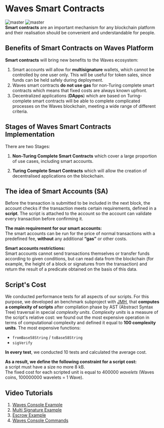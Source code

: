# Waves Smart Contracts

![master](https://img.shields.io/badge/TESTNET-available-4bc51d.svg) ![master](https://img.shields.io/badge/node->%3D0.12.0-4bc51d.svg)  
**Smart contracts** are an important mechanism for any blockchain platform and their realisation should be convenient and understandable for people.

## Benefits of Smart Contracts on Waves Platform

**Smart contracts** will bring new benefits to the Waves ecosystem:  
1. Smart accounts will allow for **multisignature** wallets, which cannot be controlled by one user only. This will be useful for token sales, since funds can be held safely during deployment.  
2. Waves smart contracts **do not use gas** for non-Turing complete smart contracts which means that fixed costs are always known upfront.  
3. Decentralized applications \(**DApps**\) which are based on Turing-complete smart contracts will be able to complete complicated processes on the Waves blockchain, meeting a wide range of different criteria.

## Stages of Waves Smart Contracts Implementation

There are two Stages:

1. **Non-Turing Complete Smart Contracts** which cover a large proportion of use cases, including smart accounts.

2. **Turing Complete Smart Contracts** which will allow the creation of decentralised applications on the blockchain.

## The idea of Smart Accounts \(SA\)

Before the transaction is submitted to be included in the next block, the account checks if the transaction meets certain requirements, defined in a **script**. The script is attached to the account so the account can validate every transaction before confirming it.

**The main requirement for our smart accounts:**  
The smart accounts can be run for the price of normal transactions with a predefined fee, **without** any additional **“gas”** or other costs.

**Smart accounts restrictions:**  
Smart accounts cannot send transactions themselves or transfer funds according to given conditions, but can read data from the blockchain \(for example, the height of a block or signatures from the transaction\) and return the result of a predicate obtained on the basis of this data.

## Script's Cost

We conducted performance tests for all aspects of our scripts. For this purpose, we developed an benchmark subproject with [JMH](http://openjdk.java.net/projects/code-tools/jmh/), that **computes a complexity of scripts** after compilation phase by AST \(Abstract Syntax Tree\) traversal in special _complexity units_. _Complexity units_ is a measure of the script's relative cost: we found out the most expensive operation in terms of computational complexity and defined it equal to **100 complexity units**. The most expensive functions:

* `fromBase58String` / `toBase58String`
* `sigVerify`

**In every test**, we conducted 10 tests and calculated the average cost.

**As a result, we define the following constraint for a script cost:**  
a script must have a size no more 8 kB.  
The fixed cost for each scripted unit is equal to 400000 _wavelets_ \(Waves coins, 100000000 wavelets = 1 Wave\).

## Video Tutorials

1. [Waves Console Example](https://www.youtube.com/watch?v=sOZuE9Ebfko&t=571s)
2. [Multi Signature Example](https://www.youtube.com/watch?v=o2msjSo0y0o&t=18s)
3. [Escrow Example](https://www.youtube.com/watch?v=31dwYcgb65M&t=7s)
4. [Waves Console Commands](https://www.youtube.com/watch?v=tcBGaS-N_1g&t=4s)



